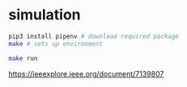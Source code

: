 # simulation

```bash
pip3 install pipenv # download required package
make # sets up environment

make run
```

https://ieeexplore.ieee.org/document/7139807
